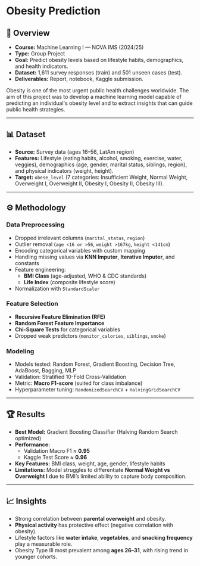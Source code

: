 # Obesity Prediction

## 📌 Overview
- **Course:** Machine Learning I — NOVA IMS (2024/25)  
- **Type:** Group Project  
- **Goal:** Predict obesity levels based on lifestyle habits, demographics, and health indicators.  
- **Dataset:** 1,611 survey responses (train) and 501 unseen cases (test).  
- **Deliverables:** Report, notebook, Kaggle submission.  

Obesity is one of the most urgent public health challenges worldwide. The aim of this project was to
develop a machine learning model capable of predicting an individual's obesity level and to extract
insights that can guide public health strategies.

---

## 📊 Dataset
- **Source:** Survey data (ages 16–56, LatAm region)  
- **Features:** Lifestyle (eating habits, alcohol, smoking, exercise, water, veggies), demographics (age, gender, marital status, siblings, region), and physical indicators (weight, height).  
- **Target:** `obese_level` (7 categories: Insufficient Weight, Normal Weight, Overweight I, Overweight II, Obesity I, Obesity II, Obesity III).  

---

## ⚙️ Methodology
### Data Preprocessing
- Dropped irrelevant columns (`marital_status`, `region`)  
- Outlier removal (`age <16 or >56`, `weight >167kg`, `height <141cm`)  
- Encoding categorical variables with custom mapping  
- Handling missing values via **KNN Imputer**, **Iterative Imputer**, and constants  
- Feature engineering:  
  - **BMI Class** (age-adjusted, WHO & CDC standards)  
  - **Life Index** (composite lifestyle score)  
- Normalization with `StandardScaler`  

### Feature Selection
- **Recursive Feature Elimination (RFE)**  
- **Random Forest Feature Importance**  
- **Chi-Square Tests** for categorical variables  
- Dropped weak predictors (`monitor_calories`, `siblings`, `smoke`)  

### Modeling
- Models tested: Random Forest, Gradient Boosting, Decision Tree, AdaBoost, Bagging, MLP  
- Validation: Stratified 10-Fold Cross-Validation  
- Metric: **Macro F1-score** (suited for class imbalance)  
- Hyperparameter tuning: `RandomizedSearchCV` + `HalvingGridSearchCV`  

---

## 🏆 Results
- **Best Model:** Gradient Boosting Classifier (Halving Random Search optimized)  
- **Performance:**  
  - Validation Macro F1 ≈ **0.95**  
  - Kaggle Test Score ≈ **0.96**  
- **Key Features:** BMI class, weight, age, gender, lifestyle habits  
- **Limitations:** Model struggles to differentiate **Normal Weight vs Overweight I** due to BMI’s limited ability to capture body composition.  

---

## 📈 Insights
- Strong correlation between **parental overweight** and obesity.  
- **Physical activity** has protective effect (negative correlation with obesity).  
- Lifestyle factors like **water intake**, **vegetables**, and **snacking frequency** play a measurable role.  
- Obesity Type III most prevalent among **ages 26–31**, with rising trend in younger cohorts.  
